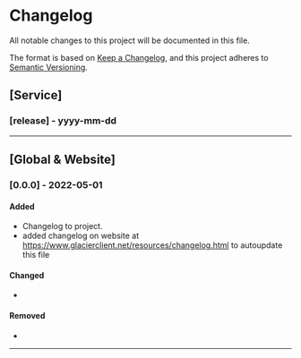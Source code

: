 # Changelog
All notable changes to this project will be documented in this file.

The format is based on [Keep a Changelog](https://keepachangelog.com/en/1.0.0/),
and this project adheres to [Semantic Versioning](https://semver.org/spec/v2.0.0.html).

## [Service]
### [release] - yyyy-mm-dd

---

## [Global & Website]
### [0.0.0] - 2022-05-01
#### Added
* Changelog to project.
* added changelog on website at https://www.glacierclient.net/resources/changelog.html to autoupdate this file
#### Changed
*
#### Removed
*
---
